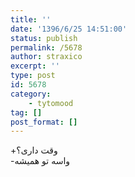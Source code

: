 ```yaml
---
title: ''
date: '1396/6/25 14:51:00'
status: publish
permalink: /5678
author: straxico
excerpt: ''
type: post
id: 5678
category:
    - tytomood
tag: []
post_format: []
---
```

+وقت داری؟  
-واسه تو همیشه